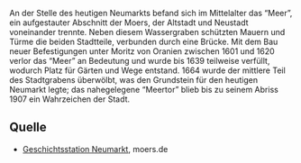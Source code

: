 An der Stelle des heutigen Neumarkts befand sich im Mittelalter das “Meer”, ein aufgestauter Abschnitt der Moers, der Altstadt und Neustadt voneinander trennte. Neben diesem Wassergraben schützten Mauern und Türme die beiden Stadtteile, verbunden durch eine Brücke. Mit dem Bau neuer Befestigungen unter Moritz von Oranien zwischen 1601 und 1620 verlor das “Meer” an Bedeutung und wurde bis 1639 teilweise verfüllt, wodurch Platz für Gärten und Wege entstand. 1664 wurde der mittlere Teil des Stadtgrabens überwölbt, was den Grundstein für den heutigen Neumarkt legte; das nahegelegene “Meertor” blieb bis zu seinem Abriss 1907 ein Wahrzeichen der Stadt.

Quelle
------

* [Geschichtsstation Neumarkt], moers.de

[Geschichtsstation Neumarkt]: https://www.moers.de/leben-moers/geschichtsstation/geschichtsstation-13-neumarkt